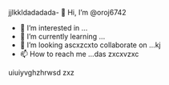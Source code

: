 jjlkkldadadada- 👋 Hi, I’m @oroj6742
- 👀 I’m interested in ...
- 🌱 I’m currently learning ...
- 💞️ I’m looking ascxzcxto collaborate on ...kj
- 📫 How to reach me ...das
zxcxvzxc
<!---
oroj6742/oroj6742 is a ✨ special ✨ repository because its `README.md` (this file) appears on your GitHub profile.
You can click the Preview link to take a look at your changes.
--->
uiuiyvghzhrwsd
zxz
